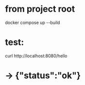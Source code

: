 # from project root
docker compose up --build
# test:
curl http://localhost:8080/hello
# -> {"status":"ok"}
